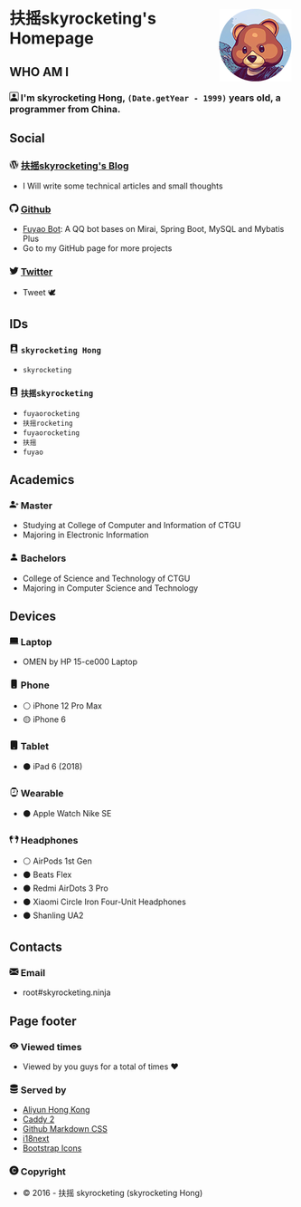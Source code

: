 # <img src="img/icon.png" alt="扶摇skyrocketing logo" style="float:right; margin: 5px;"> 扶摇skyrocketing's Homepage

## WHO AM I

### <svg xmlns="http://www.w3.org/2000/svg" width="16" height="16" fill="currentColor" class="bi bi-person-square" viewBox="0 0 16 16"> <path d="M11 6a3 3 0 1 1-6 0 3 3 0 0 1 6 0z"/><path d="M2 0a2 2 0 0 0-2 2v12a2 2 0 0 0 2 2h12a2 2 0 0 0 2-2V2a2 2 0 0 0-2-2H2zm12 1a1 1 0 0 1 1 1v12a1 1 0 0 1-1 1v-1c0-1-1-4-6-4s-6 3-6 4v1a1 1 0 0 1-1-1V2a1 1 0 0 1 1-1h12z"/></svg> I'm skyrocketing Hong, `(Date.getYear - 1999)` years old, a programmer from China.

## Social
### <svg xmlns="http://www.w3.org/2000/svg" width="16" height="16" fill="currentColor" class="bi bi-wordpress" viewBox="0 0 16 16"><path d="M12.633 7.653c0-.848-.305-1.435-.566-1.892l-.08-.13c-.317-.51-.594-.958-.594-1.48 0-.63.478-1.218 1.152-1.218.02 0 .039.002.058.003l.031.003A6.838 6.838 0 0 0 8 1.137 6.855 6.855 0 0 0 2.266 4.23c.16.005.313.009.442.009.717 0 1.828-.087 1.828-.087.37-.022.414.521.044.565 0 0-.371.044-.785.065l2.5 7.434 1.5-4.506-1.07-2.929c-.369-.022-.719-.065-.719-.065-.37-.022-.326-.588.043-.566 0 0 1.134.087 1.808.087.718 0 1.83-.087 1.83-.087.37-.022.413.522.043.566 0 0-.372.043-.785.065l2.48 7.377.684-2.287.054-.173c.27-.86.469-1.495.469-2.046zM1.137 8a6.864 6.864 0 0 0 3.868 6.176L1.73 5.206A6.837 6.837 0 0 0 1.137 8z"/><path d="M6.061 14.583 8.121 8.6l2.109 5.78c.014.033.03.064.049.094a6.854 6.854 0 0 1-4.218.109zm7.96-9.876c.03.219.047.453.047.706 0 .696-.13 1.479-.522 2.458l-2.096 6.06a6.86 6.86 0 0 0 2.572-9.224z"/><path fill-rule="evenodd" d="M0 8c0-4.411 3.589-8 8-8 4.41 0 8 3.589 8 8s-3.59 8-8 8c-4.411 0-8-3.589-8-8zm.367 0c0 4.209 3.424 7.633 7.633 7.633 4.208 0 7.632-3.424 7.632-7.633C15.632 3.79 12.208.367 8 .367 3.79.367.367 3.79.367 8z"/></svg> [扶摇skyrocketing's Blog](https://blog.skyrocketing.ninja)
- I Will write some technical articles and small thoughts

### <svg xmlns="http://www.w3.org/2000/svg" width="16" height="16" fill="currentColor" class="bi bi-github" viewBox="0 0 16 16"><path d="M8 0C3.58 0 0 3.58 0 8c0 3.54 2.29 6.53 5.47 7.59.4.07.55-.17.55-.38 0-.19-.01-.82-.01-1.49-2.01.37-2.53-.49-2.69-.94-.09-.23-.48-.94-.82-1.13-.28-.15-.68-.52-.01-.53.63-.01 1.08.58 1.23.82.72 1.21 1.87.87 2.33.66.07-.52.28-.87.51-1.07-1.78-.2-3.64-.89-3.64-3.95 0-.87.31-1.59.82-2.15-.08-.2-.36-1.02.08-2.12 0 0 .67-.21 2.2.82.64-.18 1.32-.27 2-.27.68 0 1.36.09 2 .27 1.53-1.04 2.2-.82 2.2-.82.44 1.1.16 1.92.08 2.12.51.56.82 1.27.82 2.15 0 3.07-1.87 3.75-3.65 3.95.29.25.54.73.54 1.48 0 1.07-.01 1.93-.01 2.2 0 .21.15.46.55.38A8.012 8.012 0 0 0 16 8c0-4.42-3.58-8-8-8z"/></svg> [Github](https://github.com/skyrocketingHong)
- [Fuyao Bot](https://github.com/skyrocketingHong/FuyaoBot): A QQ bot bases on Mirai, Spring Boot, MySQL and Mybatis Plus
- Go to my GitHub page for more projects

### <svg xmlns="http://www.w3.org/2000/svg" width="16" height="16" fill="currentColor" class="bi bi-twitter" viewBox="0 0 16 16"><path d="M5.026 15c6.038 0 9.341-5.003 9.341-9.334 0-.14 0-.282-.006-.422A6.685 6.685 0 0 0 16 3.542a6.658 6.658 0 0 1-1.889.518 3.301 3.301 0 0 0 1.447-1.817 6.533 6.533 0 0 1-2.087.793A3.286 3.286 0 0 0 7.875 6.03a9.325 9.325 0 0 1-6.767-3.429 3.289 3.289 0 0 0 1.018 4.382A3.323 3.323 0 0 1 .64 6.575v.045a3.288 3.288 0 0 0 2.632 3.218 3.203 3.203 0 0 1-.865.115 3.23 3.23 0 0 1-.614-.057 3.283 3.283 0 0 0 3.067 2.277A6.588 6.588 0 0 1 .78 13.58a6.32 6.32 0 0 1-.78-.045A9.344 9.344 0 0 0 5.026 15z"/></svg> [Twitter](https://twitter.com/fuyaorocketing)
- Tweet 🕊️

## IDs

### <svg xmlns="http://www.w3.org/2000/svg" width="16" height="16" fill="currentColor" class="bi bi-person-badge-fill" viewBox="0 0 16 16"> <path d="M2 2a2 2 0 0 1 2-2h8a2 2 0 0 1 2 2v12a2 2 0 0 1-2 2H4a2 2 0 0 1-2-2V2zm4.5 0a.5.5 0 0 0 0 1h3a.5.5 0 0 0 0-1h-3zM8 11a3 3 0 1 0 0-6 3 3 0 0 0 0 6zm5 2.755C12.146 12.825 10.623 12 8 12s-4.146.826-5 1.755V14a1 1 0 0 0 1 1h8a1 1 0 0 0 1-1v-.245z"/></svg> `skyrocketing Hong`
- `skyrocketing`

### <svg xmlns="http://www.w3.org/2000/svg" width="16" height="16" fill="currentColor" class="bi bi-person-badge-fill" viewBox="0 0 16 16"> <path d="M2 2a2 2 0 0 1 2-2h8a2 2 0 0 1 2 2v12a2 2 0 0 1-2 2H4a2 2 0 0 1-2-2V2zm4.5 0a.5.5 0 0 0 0 1h3a.5.5 0 0 0 0-1h-3zM8 11a3 3 0 1 0 0-6 3 3 0 0 0 0 6zm5 2.755C12.146 12.825 10.623 12 8 12s-4.146.826-5 1.755V14a1 1 0 0 0 1 1h8a1 1 0 0 0 1-1v-.245z"/></svg> `扶摇skyrocketing`
- `fuyaorocketing`
- `扶摇rocketing`
- `fuyaorocketing`
- `扶摇`
- `fuyao`

## Academics

### <svg xmlns="http://www.w3.org/2000/svg" width="16" height="16" fill="currentColor" class="bi bi-person-plus-fill" viewBox="0 0 16 16"> <path d="M1 14s-1 0-1-1 1-4 6-4 6 3 6 4-1 1-1 1H1zm5-6a3 3 0 1 0 0-6 3 3 0 0 0 0 6z"/><path fill-rule="evenodd" d="M13.5 5a.5.5 0 0 1 .5.5V7h1.5a.5.5 0 0 1 0 1H14v1.5a.5.5 0 0 1-1 0V8h-1.5a.5.5 0 0 1 0-1H13V5.5a.5.5 0 0 1 .5-.5z"/></svg> Master

- Studying at College of Computer and Information of CTGU
- Majoring in Electronic Information

### <svg xmlns="http://www.w3.org/2000/svg" width="16" height="16" fill="currentColor" class="bi bi-person-fill" viewBox="0 0 16 16"> <path d="M3 14s-1 0-1-1 1-4 6-4 6 3 6 4-1 1-1 1H3zm5-6a3 3 0 1 0 0-6 3 3 0 0 0 0 6z"/></svg> Bachelors

- College of Science and Technology of CTGU
- Majoring in Computer Science and Technology

## Devices

### <svg xmlns="http://www.w3.org/2000/svg" width="16" height="16" fill="currentColor" class="bi bi-laptop-fill" viewBox="0 0 16 16"> <path d="M2.5 2A1.5 1.5 0 0 0 1 3.5V12h14V3.5A1.5 1.5 0 0 0 13.5 2h-11zM0 12.5h16a1.5 1.5 0 0 1-1.5 1.5h-13A1.5 1.5 0 0 1 0 12.5z"/></svg> Laptop

- OMEN by HP 15-ce000 Laptop

### <svg xmlns="http://www.w3.org/2000/svg" width="16" height="16" fill="currentColor" class="bi bi-phone-fill" viewBox="0 0 16 16"> <path d="M3 2a2 2 0 0 1 2-2h6a2 2 0 0 1 2 2v12a2 2 0 0 1-2 2H5a2 2 0 0 1-2-2V2zm6 11a1 1 0 1 0-2 0 1 1 0 0 0 2 0z"/></svg> Phone

- ⚪ iPhone 12 Pro Max
- 🟡 iPhone 6

### <svg xmlns="http://www.w3.org/2000/svg" width="16" height="16" fill="currentColor" class="bi bi-tablet-fill" viewBox="0 0 16 16"> <path d="M2 2a2 2 0 0 1 2-2h8a2 2 0 0 1 2 2v12a2 2 0 0 1-2 2H4a2 2 0 0 1-2-2V2zm7 11a1 1 0 1 0-2 0 1 1 0 0 0 2 0z"/></svg> Tablet

- ⚫ iPad 6 (2018)

### <svg xmlns="http://www.w3.org/2000/svg" width="16" height="16" fill="currentColor" class="bi bi-smartwatch" viewBox="0 0 16 16"> <path d="M9 5a.5.5 0 0 0-1 0v3H6a.5.5 0 0 0 0 1h2.5a.5.5 0 0 0 .5-.5V5z"/><path d="M4 1.667v.383A2.5 2.5 0 0 0 2 4.5v7a2.5 2.5 0 0 0 2 2.45v.383C4 15.253 4.746 16 5.667 16h4.666c.92 0 1.667-.746 1.667-1.667v-.383a2.5 2.5 0 0 0 2-2.45V8h.5a.5.5 0 0 0 .5-.5v-2a.5.5 0 0 0-.5-.5H14v-.5a2.5 2.5 0 0 0-2-2.45v-.383C12 .747 11.254 0 10.333 0H5.667C4.747 0 4 .746 4 1.667zM4.5 3h7A1.5 1.5 0 0 1 13 4.5v7a1.5 1.5 0 0 1-1.5 1.5h-7A1.5 1.5 0 0 1 3 11.5v-7A1.5 1.5 0 0 1 4.5 3z"/></svg> Wearable

- ⚫ Apple Watch Nike SE

### <svg xmlns="http://www.w3.org/2000/svg" width="16" height="16" fill="currentColor" class="bi bi-earbuds" viewBox="0 0 16 16"> <path fill-rule="evenodd" d="M6.825 4.138c.596 2.141-.36 3.593-2.389 4.117a4.432 4.432 0 0 1-2.018.054c-.048-.01.9 2.778 1.522 4.61l.41 1.205a.52.52 0 0 1-.346.659l-.593.19a.548.548 0 0 1-.69-.34L.184 6.99c-.696-2.137.662-4.309 2.564-4.8 2.029-.523 3.402 0 4.076 1.948zm-.868 2.221c.43-.112.561-.993.292-1.969-.269-.975-.836-1.675-1.266-1.563-.43.112-.561.994-.292 1.969.269.975.836 1.675 1.266 1.563zm3.218-2.221c-.596 2.141.36 3.593 2.389 4.117a4.434 4.434 0 0 0 2.018.054c.048-.01-.9 2.778-1.522 4.61l-.41 1.205a.52.52 0 0 0 .346.659l.593.19c.289.092.6-.06.69-.34l2.536-7.643c.696-2.137-.662-4.309-2.564-4.8-2.029-.523-3.402 0-4.076 1.948zm.868 2.221c-.43-.112-.561-.993-.292-1.969.269-.975.836-1.675 1.266-1.563.43.112.561.994.292 1.969-.269.975-.836 1.675-1.266 1.563z"/></svg> Headphones

- ⚪ AirPods 1st Gen
- ⚫ Beats Flex
- ⚫ Redmi AirDots 3 Pro
- ⚫ Xiaomi Circle Iron Four-Unit Headphones
- ⚫ Shanling UA2

## Contacts

### <svg xmlns="http://www.w3.org/2000/svg" width="16" height="16" fill="currentColor" class="bi bi-envelope-fill" viewBox="0 0 16 16"> <path d="M.05 3.555A2 2 0 0 1 2 2h12a2 2 0 0 1 1.95 1.555L8 8.414.05 3.555ZM0 4.697v7.104l5.803-3.558L0 4.697ZM6.761 8.83l-6.57 4.027A2 2 0 0 0 2 14h12a2 2 0 0 0 1.808-1.144l-6.57-4.027L8 9.586l-1.239-.757Zm3.436-.586L16 11.801V4.697l-5.803 3.546Z"/></svg> Email
  - root#skyrocketing.ninja

## Page footer

### <svg xmlns="http://www.w3.org/2000/svg" width="16" height="16" fill="currentColor" class="bi bi-eye-fill" viewBox="0 0 16 16"> <path d="M10.5 8a2.5 2.5 0 1 1-5 0 2.5 2.5 0 0 1 5 0z"/><path d="M0 8s3-5.5 8-5.5S16 8 16 8s-3 5.5-8 5.5S0 8 0 8zm8 3.5a3.5 3.5 0 1 0 0-7 3.5 3.5 0 0 0 0 7z"/></svg> Viewed times
- <p id="busuanzi_container_site_uv" style="display: inline;">Viewed by you guys for a total of <span id="busuanzi_value_site_uv"></span> times ♥ </p>

### <svg xmlns="http://www.w3.org/2000/svg" width="16" height="16" fill="currentColor" class="bi bi-server" viewBox="0 0 16 16"> <path d="M1.333 2.667C1.333 1.194 4.318 0 8 0s6.667 1.194 6.667 2.667V4c0 1.473-2.985 2.667-6.667 2.667S1.333 5.473 1.333 4V2.667z"/><path d="M1.333 6.334v3C1.333 10.805 4.318 12 8 12s6.667-1.194 6.667-2.667V6.334a6.51 6.51 0 0 1-1.458.79C11.81 7.684 9.967 8 8 8c-1.966 0-3.809-.317-5.208-.876a6.508 6.508 0 0 1-1.458-.79z"/><path d="M14.667 11.668a6.51 6.51 0 0 1-1.458.789c-1.4.56-3.242.876-5.21.876-1.966 0-3.809-.316-5.208-.876a6.51 6.51 0 0 1-1.458-.79v1.666C1.333 14.806 4.318 16 8 16s6.667-1.194 6.667-2.667v-1.665z"/></svg> Served by
- [Aliyun Hong Kong](https://cn.aliyun.com/chinaglobal/home)
- [Caddy 2](https://caddyserver.com/v2)
- [Github Markdown CSS](https://github.com/sindresorhus/github-markdown-css)
- [i18next](https://github.com/i18next/i18next)
- [Bootstrap Icons](https://github.com/twbs/icons)

### <svg xmlns="http://www.w3.org/2000/svg" width="16" height="16" fill="currentColor" class="bi bi-c-circle-fill" viewBox="0 0 16 16"> <path d="M16 8A8 8 0 1 1 0 8a8 8 0 0 1 16 0ZM8.146 4.992c.961 0 1.641.633 1.729 1.512h1.295v-.088c-.094-1.518-1.348-2.572-3.03-2.572-2.068 0-3.269 1.377-3.269 3.638v1.073c0 2.267 1.178 3.603 3.27 3.603 1.675 0 2.93-1.02 3.029-2.467v-.093H9.875c-.088.832-.75 1.418-1.729 1.418-1.224 0-1.927-.891-1.927-2.461v-1.06c0-1.583.715-2.503 1.927-2.503Z"/></svg> Copyright

- © 2016 - <script type="text/javascript">document.write((new Date()).getFullYear());</script> 扶摇 skyrocketing (skyrocketing Hong)
